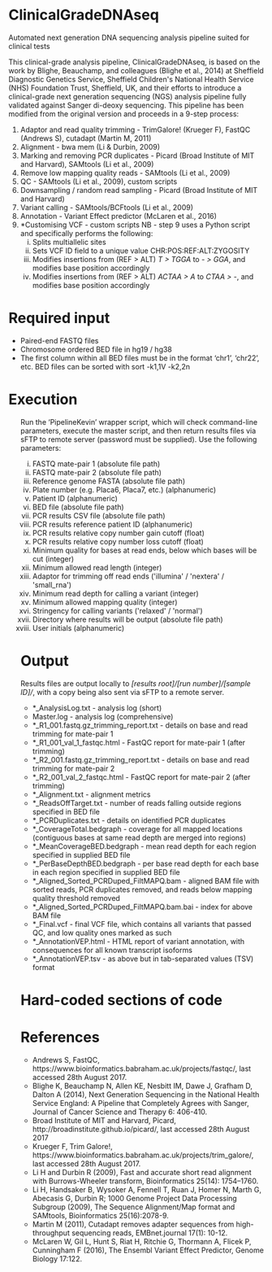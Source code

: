 # ClinicalGradeDNAseq
Automated next generation DNA sequencing analysis pipeline suited for clinical tests

This clinical-grade analysis pipeline, ClinicalGradeDNAseq, is based on the work by Blighe, Beauchamp, and colleagues (Blighe et al., 2014) at Sheffield Diagnostic Genetics Service, Sheffield Children's National Health Service (NHS) Foundation Trust, Sheffield, UK, and their efforts to introduce a clinical-grade next generation sequencing (NGS) analysis pipeline fully validated against Sanger di-deoxy sequencing.
This pipeline has been modified from the original version and proceeds in a 9-step process:
<ol type="1">
  <li>Adaptor and read quality trimming - TrimGalore! (Krueger F), FastQC (Andrews S), cutadapt (Martin M, 2011)</li>
<li>Alignment - bwa mem (Li & Durbin, 2009)</li>
<li>Marking and removing PCR duplicates - Picard (Broad Institute of MIT and Harvard), SAMtools (Li et al., 2009)</li>
<li>Remove low mapping quality reads - SAMtools (Li et al., 2009)</li>
<li>QC - SAMtools (Li et al., 2009), custom scripts</li>
<li>Downsampling / random read sampling - Picard (Broad Institute of MIT and Harvard)</li>
<li>Variant calling - SAMtools/BCFtools (Li et al., 2009)</li>
<li>Annotation - Variant Effect predictor (McLaren et al., 2016)</li>
<li>*Customising VCF - custom scripts
NB - step 9 uses a Python script and specifically performs the following:
  <ol type="i">  
    <li>Splits multiallelic sites</li>
    <li>Sets VCF ID field to a unique value CHR:POS:REF:ALT:ZYGOSITY</li>
    <li>Modifies insertions from (REF > ALT) <i>T > TGGA</i> to <i>- > GGA</i>, and modifies base position accordingly</li>
    <li>Modifies insertions from (REF > ALT) <i>ACTAA > A</i> to <i>CTAA > -</i>, and modifies base position accordingly</li>
  </ol></li>
</ol>
      
<h1>Required input</h1>
<ul>
  <li>Paired-end FASTQ files</li>
<li>Chromosome ordered BED file in hg19 / hg38</li>
<li>The first column within all BED files must be in the format ‘chr1’, ‘chr22’, etc. BED files can be sorted with sort -k1,1V -k2,2n</li>
</ul>

<h1>Execution</h1>
<ol type="1">
Run the ‘PipelineKevin’ wrapper script, which will check command-line parameters, execute the master script, and then return results files via sFTP to remote server (password must be supplied). Use the following parameters:
<ol type="i"">
<li>FASTQ mate-pair 1 (absolute file path)</li>
<li>FASTQ mate-pair 2 (absolute file path)</li>
<li>Reference genome FASTA (absolute file path)</li>
<li>Plate number (e.g. Placa6, Placa7, etc.) (alphanumeric)</li>
<li>Patient ID (alphanumeric)</li>
<li>BED file (absolute file path)</li>
<li>PCR results CSV file (absolute file path)</li>
<li>PCR results reference patient ID (alphanumeric)</li>
<li>PCR results relative copy number gain cutoff (float)</li>
<li>PCR results relative copy number loss cutoff (float)</li>
<li>Minimum quality for bases at read ends, below which bases will be cut (integer)</li>
<li>Minimum allowed read length (integer)</li>
<li>Adaptor for trimming off read ends ('illumina' / 'nextera' / 'small_rna')</li>
<li>Minimum read depth for calling a variant (integer)</li>
<li>Minimum allowed mapping quality (integer)</li>
<li>Stringency for calling variants ('relaxed' / 'normal')</li>
<li>Directory where results will be output (absolute file path)</li>
<li>User initials (alphanumeric)</li>
             </ol>

<h1>Output</h1>
Results files are output locally to <i>[results root]/[run number]/[sample ID]/</i>, with a copy being also sent via sFTP to a remote server.
<ul>
  <li>*_AnalysisLog.txt - analysis log (short)</li>
<li>Master.log - analysis log (comprehensive)</li>
<li>*_R1_001.fastq.gz_trimming_report.txt - details on base and read trimming for mate-pair 1</li>
<li>*_R1_001_val_1_fastqc.html - FastQC report for mate-pair 1 (after trimming)</li>
<li>*_R2_001.fastq.gz_trimming_report.txt - details on base and read trimming for mate-pair 2</li>
<li>*_R2_001_val_2_fastqc.html - FastQC report for mate-pair 2 (after trimming)</li>
<li>*_Alignment.txt - alignment metrics</li>
<li>*_ReadsOffTarget.txt - number of reads falling outside regions specified in BED file</li>
<li>*_PCRDuplicates.txt - details on identified PCR duplicates</li>
<li>*_CoverageTotal.bedgraph - coverage for all mapped locations (contiguous bases at same read depth are merged into regions)</li>
<li>*_MeanCoverageBED.bedgraph - mean read depth for each region specified in supplied BED file</li>
<li>*_PerBaseDepthBED.bedgraph - per base read depth for each base in each region specified in supplied BED file</li>
<li>*_Aligned_Sorted_PCRDuped_FiltMAPQ.bam - aligned BAM file with sorted reads, PCR duplicates removed, and reads below mapping quality threshold removed</li>
<li>*_Aligned_Sorted_PCRDuped_FiltMAPQ.bam.bai - index for above BAM file</li>
<li>*_Final.vcf - final VCF file, which contains all variants that passed QC, and low quality ones marked as such</li>
<li>*_AnnotationVEP.html - HTML report of variant annotation, with consequences for all known transcript isoforms</li>
<li>*_AnnotationVEP.tsv - as above but in tab-separated values (TSV) format</li>
</ul>

<h1>Hard-coded sections of code</h1>


<h1>References</h1>
<ul>
  <li>Andrews S, FastQC, https://www.bioinformatics.babraham.ac.uk/projects/fastqc/, last accessed 28th August 2017.</li>
<li>Blighe K, Beauchamp N, Allen KE, Nesbitt IM, Dawe J, Grafham D, Dalton A (2014), Next Generation Sequencing in the National Health Service England: A Pipeline that Completely Agrees with Sanger, Journal of Cancer Science and Therapy 6: 406-410.</li>
<li>Broad Institute of MIT and Harvard, Picard, http://broadinstitute.github.io/picard/, last accessed 28th August 2017</li>
<li>Krueger F, Trim Galore!, https://www.bioinformatics.babraham.ac.uk/projects/trim_galore/, last accessed 28th August 2017.</li>
<li>Li  H and Durbin R (2009), Fast and accurate short read alignment with Burrows-Wheeler transform, Bioinformatics 25(14): 1754–1760.</li>
<li>Li H, Handsaker B, Wysoker A, Fennell T, Ruan J, Homer N, Marth G, Abecasis G, Durbin R; 1000 Genome Project Data Processing Subgroup (2009), The Sequence Alignment/Map format and SAMtools, Bioinformatics 25(16):2078-9.</li>
<li>Martin M (2011), Cutadapt removes adapter sequences from high-throughput sequencing reads, EMBnet.journal 17(1): 10-12.</li>
<li>McLaren W, Gil L, Hunt S, Riat H, Ritchie G, Thormann A, Flicek P, Cunningham F (2016), The Ensembl Variant Effect Predictor, Genome Biology 17:122.</li>
</ul>

